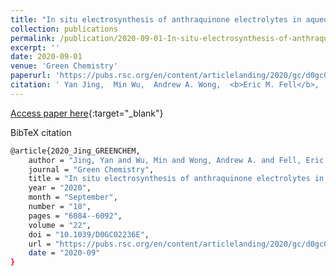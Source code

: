 ```yaml
---
title: "In situ electrosynthesis of anthraquinone electrolytes in aqueous flow batteries"
collection: publications
permalink: /publication/2020-09-01-In-situ-electrosynthesis-of-anthraquinone-electrolytes-in-aqueous-flow-batteries
excerpt: ''
date: 2020-09-01
venue: 'Green Chemistry'
paperurl: 'https://pubs.rsc.org/en/content/articlelanding/2020/gc/d0gc02236e'
citation: ' Yan Jing,  Min Wu,  Andrew A. Wong,  <b>Eric M. Fell</b>,  Shijian Jin,  Daniel A. Pollack,  Emily F. Kerr,  Roy G. Gordon,  Michael J. Aziz, &quot;In situ electrosynthesis of anthraquinone electrolytes in aqueous flow batteries.&quot; Green Chemistry, 22, 6084&ndash;6092, (2020).'
---
```

[Access paper here](https://pubs.rsc.org/en/content/articlelanding/2020/gc/d0gc02236e){:target="_blank"}

BibTeX citation

```bash 
@article{2020_Jing_GREENCHEM,
    author = "Jing, Yan and Wu, Min and Wong, Andrew A. and Fell, Eric M. and Jin, Shijian and Pollack, Daniel A. and Kerr, Emily F. and Gordon, Roy G. and Aziz, Michael J.",
    journal = "Green Chemistry",
    title = "In situ electrosynthesis of anthraquinone electrolytes in aqueous flow batteries",
    year = "2020",
    month = "September",
    number = "18",
    pages = "6084--6092",
    volume = "22",
    doi = "10.1039/D0GC02236E",
    url = "https://pubs.rsc.org/en/content/articlelanding/2020/gc/d0gc02236e",
    date = "2020-09"
}
```
